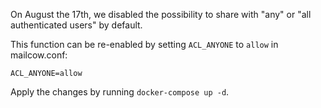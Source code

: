 On August the 17th, we disabled the possibility to share with "any" or "all authenticated users" by default.

This function can be re-enabled by setting `ACL_ANYONE` to `allow` in mailcow.conf:

```
ACL_ANYONE=allow
```

Apply the changes by running `docker-compose up -d`.
